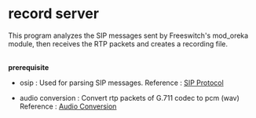 # record server

This program analyzes the SIP messages sent by Freeswitch's mod_oreka module, then receives the RTP packets and creates a recording file.
<br><br>

**prerequisite**

* osip : Used for parsing SIP messages.  Reference :  [SIP Protocol](https://github.com/raspberry-pi-maker/VoIP-related-codes/tree/main/SIP%20Protocol/SIP%20Protocol%20Alalyzing%20using%20osip, "osip link")

* audio conversion : Convert rtp packets of G.711 codec to pcm (wav)   Reference :  [Audio Conversion](https://github.com/raspberry-pi-maker/VoIP-related-codes/tree/main/audio%20conversion, "audio conversion link")
